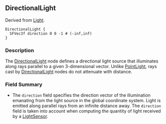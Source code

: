 ## DirectionalLight

Derived from [Light](light.md).

```
DirectionalLight {
  SFVec3f direction 0 0 -1 # (-inf,inf)
}
```

### Description

The [DirectionalLight](#directionallight) node defines a directional light
source that illuminates along rays parallel to a given 3-dimensional vector.
Unlike [PointLight](pointlight.md), rays cast by
[DirectionalLight](#directionallight) nodes do not attenuate with distance.

### Field Summary

- The `direction` field specifies the direction vector of the illumination
emanating from the light source in the global coordinate system. Light is
emitted along parallel rays from an infinite distance away. The `direction`
field is taken into account when computing the quantity of light received by a
[LightSensor](lightsensor.md).
